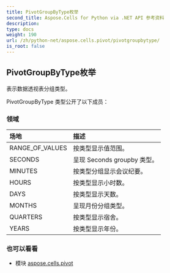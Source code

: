 ```yaml
---
title: PivotGroupByType枚举
second_title: Aspose.Cells for Python via .NET API 参考资料
description:
type: docs
weight: 190
url: /zh/python-net/aspose.cells.pivot/pivotgroupbytype/
is_root: false
---
```

## PivotGroupByType枚举
表示数据透视表分组类型。



PivotGroupByType 类型公开了以下成员：

### 领域
|场地|描述|
| :- | :- |
| RANGE_OF_VALUES |按类型显示值范围。|
| SECONDS |呈现 Seconds groupby 类型。|
| MINUTES |按类型分组显示会议纪要。|
| HOURS |按类型显示小时数。|
| DAYS |按类型显示天数。|
| MONTHS |呈现月份分组类型。|
| QUARTERS |按类型显示宿舍。|
| YEARS |按类型显示年份。|



### 也可以看看
* 模块 [aspose.cells.pivot](..)
